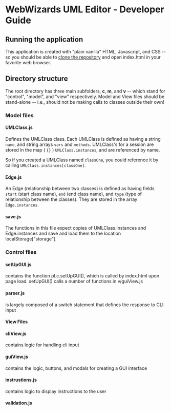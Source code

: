 # WebWizards UML Editor - Developer Guide

## Running the application
This application is created with "plain vanilla" HTML, Javascript, and CSS -- so you should be able to [clone the repository](https://github.com/mucsci-students/2020sp-420-WebWizards.git) and open index.html in your favorite web browser.

## Directory structure
The root directory has three main subfolders, **c**, **m**, and **v** -- which stand for "control", "model", and "view" respectively. Model and View files should be stand-alone -- i.e., should not be making calls to classes outside their own!

### Model files
#### UMLClass.js
Defines the UMLClass class. Each UMLClass is defined as having a string `name`, and string arrays `vars` and `methods`.
UMLClass's for a session are stored in the map ( `{}` ) `UMLClass.instances`, and are referenced by name.

So if you created a UMLClass named `classOne`, you could reference it by calling `UMLClass.instances[classOne]`.

#### Edge.js
An Edge (relationship between two classes) is defined as having fields `start` (start class name), `end` (end class name), and `type` (type of relationship between the classes). They are stored in the array `Edge.instances`.

#### save.js
The functions in this file expect copies of UMLClass.instances and Edge.instances and save and load them to the location localStorage["storage"].

### Control files
#### setUpGUI.js
contains the function pl.c.setUpGUI(), which is called by index.html upon page load. setUpGUI() calls a number of functions in v/guiView.js
#### parser.js
is largely composed of a switch statement that defines the response to CLI input

#### View Files

#### cliView.js
contains logic for handling cli input

#### guiView.js
contains the logic, buttons, and modals for creating a GUI interface

#### instrustions.js
contains logic to display instructions to the user

#### validation.js

